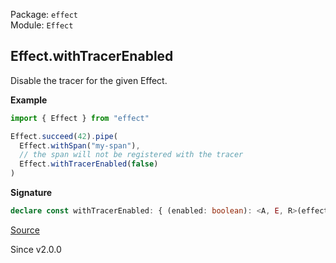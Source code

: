 Package: `effect`<br />
Module: `Effect`<br />

## Effect.withTracerEnabled

Disable the tracer for the given Effect.

**Example**

```ts
import { Effect } from "effect"

Effect.succeed(42).pipe(
  Effect.withSpan("my-span"),
  // the span will not be registered with the tracer
  Effect.withTracerEnabled(false)
)
```

**Signature**

```ts
declare const withTracerEnabled: { (enabled: boolean): <A, E, R>(effect: Effect<A, E, R>) => Effect<A, E, R>; <A, E, R>(effect: Effect<A, E, R>, enabled: boolean): Effect<A, E, R>; }
```

[Source](https://github.com/Effect-TS/effect/tree/main/packages/effect/src/Effect.ts#L12902)

Since v2.0.0